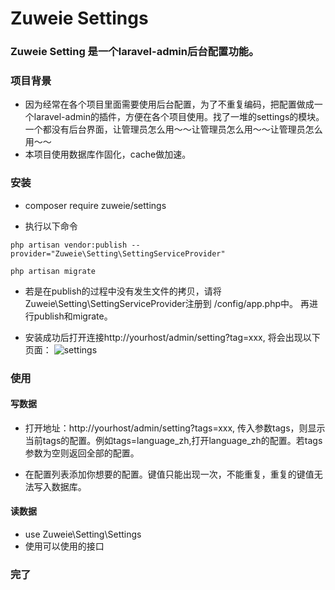 # Zuweie Settings 

### Zuweie Setting 是一个laravel-admin后台配置功能。
### 项目背景
- 因为经常在各个项目里面需要使用后台配置，为了不重复编码，把配置做成一个laravel-admin的插件，方便在各个项目使用。找了一堆的settings的模块。一个都没有后台界面，让管理员怎么用～～让管理员怎么用～～让管理员怎么用～～
- 本项目使用数据库作固化，cache做加速。

### 安装
- composer require zuweie/settings

- 执行以下命令
```
php artisan vendor:publish --provider="Zuweie\Setting\SettingServiceProvider"
```
```
php artisan migrate
```
- 若是在publish的过程中没有发生文件的拷贝，请将Zuweie\Setting\SettingServiceProvider注册到 /config/app.php中。
再进行publish和migrate。

- 安装成功后打开连接http://yourhost/admin/setting?tag=xxx, 将会出现以下页面：
![settings](http://cdn.qiniu.midea.bankoo.co/Snip20190818_1.png)

### 使用
#### 写数据
- 打开地址：http://yourhost/admin/setting?tags=xxx, 传入参数tags，则显示当前tags的配置。例如tags=language_zh,打开language_zh的配置。若tags参数为空则返回全部的配置。

- 在配置列表添加你想要的配置。键值只能出现一次，不能重复，重复的键值无法写入数据库。

#### 读数据
- use Zuweie\Setting\Settings
- 使用可以使用的接口

### 完了
